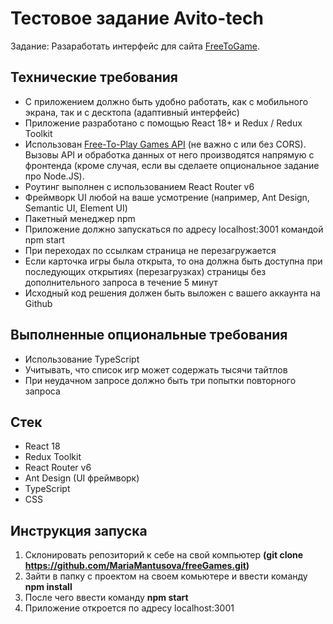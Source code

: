 # Тестовое задание Avito-tech

 Задание: Разаработать интерфейс для сайта [FreeToGame](https://www.freetogame.com/).

## Технические требования
* С приложением должно быть удобно работать, как с мобильного экрана, так и с десктопа (адаптивный интерфейс)
* Приложение разработано с помощью React 18+ и Redux / Redux Toolkit
* Использован [Free-To-Play Games API](https://www.freetogame.com/api-doc) (не важно с или без CORS). Вызовы API и обработка данных от него производятся 
  напрямую с фронтенда (кроме случая, если вы сделаете опциональное задание про Node.JS).
* Роутинг выполнен с использованием React Router v6
* Фреймворк UI любой на ваше усмотрение (например, Ant Design, Semantic UI, Element UI)
* Пакетный менеджер npm
* Приложение должно запускаться по адресу localhost:3001 командой npm start
* При переходах по ссылкам страница не перезагружается
* Если карточка игры была открыта, то она должна быть доступна при последующих открытиях (перезагрузках) страницы без
  дополнительного запроса в течение 5 минут
* Исходный код решения должен быть выложен с вашего аккаунта на Github

## Выполненные опциональные требования
* Использование TypeScript
* Учитывать, что список игр может содержать тысячи тайтлов
* При неудачном запросе должно быть три попытки повторного запроса

## Стек
* React 18
* Redux Toolkit
* React Router v6
* Ant Design (UI фреймворк)
* TypeScript
* CSS


## Инструкция запуска
1. Склонировать репозиторий к себе на свой компьютер
   **(git clone https://github.com/MariaMantusova/freeGames.git)**
2. Зайти в папку с проектом на своем комьютере и ввести команду
   **npm install**
3. После чего ввести команду **npm start**
4. Приложение откроется по адресу localhost:3001

